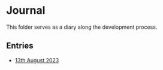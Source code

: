 # Journal

This folder serves as a diary along the development process.

## Entries

- [13th August 2023](./2023-08-13.md)
